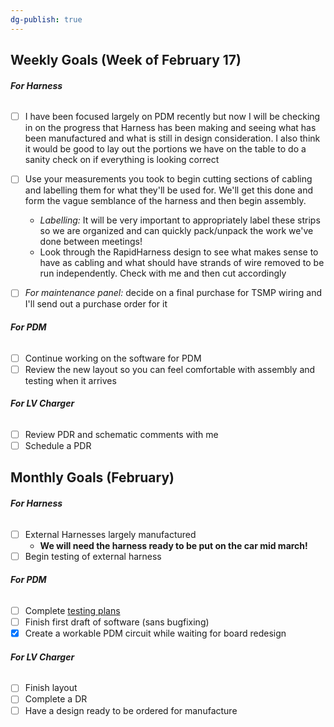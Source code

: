 ```yaml
---
dg-publish: true
---
```

## Weekly Goals (Week of February 17)


###### **For Harness**
- [ ] I have been focused largely on PDM recently but now I will be checking in on the progress that Harness has been making and seeing what has been manufactured and what is still in design consideration. I also think it would be good to lay out the portions we have on the table to do a sanity check on if everything is looking correct

- [ ] Use your measurements you took to begin cutting sections of cabling and labelling them for what they'll be used for. We'll get this done and form the vague semblance of the harness and then begin assembly.
	- *Labelling:* It will be very important to appropriately label these strips so we are organized and can quickly pack/unpack the work we've done between meetings!
	- Look through the RapidHarness design to see what makes sense to have as cabling and what should have strands of wire removed to be run independently. Check with me and then cut accordingly
- [ ] *For maintenance panel:* decide on a final purchase for TSMP wiring and I'll send out a purchase order for it

###### **For PDM**
- [ ] Continue working on the software for PDM
- [ ] Review the new layout so you can feel comfortable with assembly and testing when it arrives

###### **For LV Charger**
- [ ] Review PDR and schematic comments with me
- [ ] Schedule a PDR

## Monthly Goals (February)

###### **For Harness**
- [ ] External Harnesses largely manufactured
	- **We will need the harness ready to be put on the car mid march!**
- [ ] Begin testing of external harness

###### **For PDM**
- [ ] Complete [testing plans](https://docs.google.com/document/d/1Ojkzd-2abVfz04r5hTp6LYRJP8-pr1D0azjeg3GUBKw/edit?usp=sharing) 
- [ ] Finish first draft of software (sans bugfixing)
- [x] Create a workable PDM circuit while waiting for board redesign

###### **For LV Charger**
- [ ] Finish layout
- [ ] Complete a DR
- [ ] Have a design ready to be ordered for manufacture